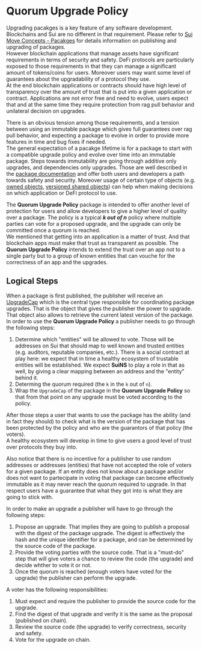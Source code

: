 # Quorum Upgrade Policy
Upgrading pacakges is a key feature of any software development. Blockchains and Sui are no different in that requirement.
Please refer to [Sui Move Concepts - Pacakges](https://docs.sui.io/concepts/sui-move-concepts/packages) for details information on publishing and upgrading of packages.<br>
However blockchain applications that manage assets have significant requirements in terms of security and safety. DeFi protocols are particularly exposed to those requirements in that they can manage a significant amount of tokens/coins for users. Moreover users may want some level of guarantees about the upgradability of a protocol they use.<br>
At the end blockchain applications or contracts should have high level of transparency over the amount of trust that is put into a given application or contract. Applications are not error free and need to evolve, users expect that and at the same time they require protection from rag pull behavior and unilateral decision on upgrades.

There is an obvious tension among those requirements, and a tension between using an immutable package which gives full guarantees over rag pull behavior, and expecting a package to evolve in order to provide more features in time and bug fixes if needed.<br>
The general expectation of a pacakge lifetime is for a package to start with a compatible upgrade policy and evolve over time into an immutable package. Steps towards immutability are going through additive only upgrades, and dependencies only upgrades. Those are well described in the [package documentation](https://docs.sui.io/concepts/sui-move-concepts/packages/custom-policies) and offer both users and developers a path towards safety and security. Moreover usage of certain type of objects (e.g. [owned objects](https://docs.sui.io/concepts/object-ownership/address-owned), [versioned shared objects](https://docs.sui.io/concepts/sui-move-concepts/packages/upgrade#versioned-shared-objects)) can help when making decisions on which application or DeFi protocol to use.

The **Quorum Upgrade Policy** package is intended to offer another level of protection for users and allow developers to give a higher level of quality over a package. The policy is a typical ***k out of n*** policy where multiple parties can vote for a proposed upgrade, and the upgrade can only be committed once a quorum is reached.<br>
We mentioned that getting into an application is a matter of trust. And that blockchain apps must make that trust as transparent as possible. The **Quorum Upgrade Policy** intends to extend the trust over an app not to a single party but to a group of known entities that can vouche for the correctness of an app and the upgrades.

## Logical Steps
When a package is first published, the publisher will receive an [UpgradeCap](https://docs.sui.io/concepts/sui-move-concepts/packages/custom-policies#upgradecap) which is the central type responsible for coordinating package upgrades. That is the object that gives the publisher the power to upgrade. That object also allows to retrieve the current latest version of the package.<br>
In order to use the **Quorum Upgrade Policy** a publisher needs to go through the following steps:
1. Determine which "entities" will be allowed to vote. Those will be addresses on Sui that should map to well known and trusted entities (e.g. auditors, reputable companies, etc.). There is a social contract at play here: we expect that in time a healthy ecosystem of trustable entities will be established. We expect **SuiNS** to play a role in that as well, by giving a clear mapping between an address and the "entity" behind it.
2. Determing the quorum required (the `k` in the `k` out of `n`).
3. Wrap the `UpgradeCap` of the package in the **Quorum Upgrade Policy** so that from that point on any upgrade must be voted according to the policy.

After those steps a user that wants to use the package has the ability (and in fact they should) to check what is the version of the package that has been protected by the policy and who are the guarantors of that policy (the voters).<br>
A healthy ecosystem will develop in time to give users a good level of trust over protocols they buy into.

Also notice that there is no incentive for a publisher to use random addresses or addresses (entities) that have not accepted the role of voters for a given package. If an entity does not know about a package and/or does not want to partecipate in voting that package can become effectively immutable as it may never reach the quorum required to upgrade. In that respect users have a guarantee that what they got into is what they are going to stick with.

In order to make an upgrade a publisher will have to go through the following steps:
1. Propose an upgrade. That implies they are going to publish a proposal with the digest of the package upgrade. The digest is effectively the hash and the unique identifier for a package, and can be determined by the source code of the package.
2. Provide the voting parties with the source code. That is a "must-do" step that will give voters a chance to review the code (the upgrade) and decide whther to vote it or not. 
3. Once the quorum is reached (enough voters have voted for the upgrade) the publisher can perform the upgrade.

A voter has the following responsibilities:
1. Must expect and require the publisher to provide the source code for the upgrade.
2. Find the digest of that upgrade and verify it is the same as the proposal (published on chain).
3. Review the source code (the upgrade) to verify correctness, security and safety.
4. Vote for the upgrade on chain.






